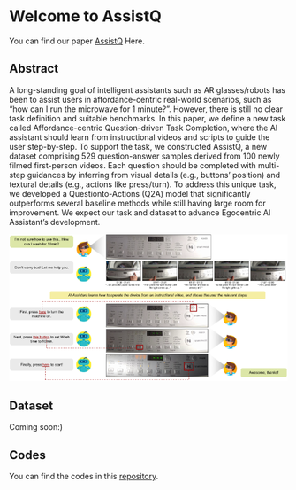 # Welcome to AssistQ

You can find our paper [AssistQ](https://arxiv.org/abs/2203.04203) Here.


## Abstract

A long-standing goal of intelligent assistants such as AR
glasses/robots has been to assist users in affordance-centric real-world
scenarios, such as “how can I run the microwave for 1 minute?”. However, there is still no clear task definition and suitable benchmarks. In this
paper, we define a new task called Affordance-centric Question-driven
Task Completion, where the AI assistant should learn from instructional
videos and scripts to guide the user step-by-step. To support the task,
we constructed AssistQ, a new dataset comprising 529 question-answer
samples derived from 100 newly filmed first-person videos. Each question should be completed with multi-step guidances by inferring from
visual details (e.g., buttons’ position) and textural details (e.g., actions
like press/turn). To address this unique task, we developed a Questionto-Actions (Q2A) model that significantly outperforms several baseline
methods while still having large room for improvement. We expect our
task and dataset to advance Egocentric AI Assistant’s development. 

![photo](/dialogue.png)

## Dataset
Coming soon:)

## Codes
You can find the codes in this [repository](https://github.com/ChenJoya/q2a/).


